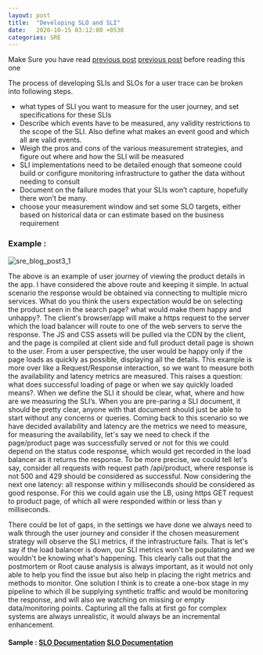 ```yaml
---
layout: post
title:  "Developing SLO and SLI"
date:   2020-10-15 03:12:00 +0530
categories: SRE
--- 
```


Make Sure you have read [previous post] [previous post] before reading this one

The process of developing SLIs and SLOs for a user trace can be broken into following steps.

* what types of SLI you want to measure for the user journey, and set specifications for these SLIs
* Describe which events have to be measured, any validity restrictions to the scope of the SLI. Also define what makes an 
event good and which all are valid events.
* Weigh the pros and cons of the various measurement strategies, and figure out where and how the SLI will be measured
* SLI implementations need to be detailed enough that someone could build or configure monitoring infrastructure to gather the
data without needing to consult 
* Document on the failure modes that your SLIs won’t capture, hopefully there won’t be many.
* choose your measurement window and set some SLO targets, either based on historical data or can estimate based on the 
business requirement 

### Example :

![sre_blog_post3_1](/sre_blog/images/sre_blog_post3_1.png)

The above is an example of user journey of viewing the product details in the app. I have considered the above route and 
keeping it simple. In actual scenario the response would be obtained via connecting to multiple micro services. What do you
think the users expectation would be on selecting the product seen in the search page? what would make them happy and unhappy?.
The client's browser/app will make a https request to the server which the load balancer will route to one of the
web servers to serve the response. The JS and CSS assets will be pulled via the CDN by the client, and the page is compiled 
at client side and full product detail page is shown to the user. From a user perspective, the user would be happy only 
if the page loads as quickly as possible, displaying all the details. This example is more over like a Request/Response interaction, 
so we want to measure both the availability and latency metrics are measured. This raises a question: what does successful 
loading of page or when we say quickly loaded means?. When we define the SLI it should be clear, what, where and how are 
we measuring the SLI’s. When you are pre-paring a SLI document, it should be pretty clear, anyone with that document should 
just be able to start without any concerns or queries. Coming back to this scenario so we have decided availability and 
latency are the metrics we need to measure, for measuring the availability, let's say we need to check if the page/product 
page was successfully served or not for this we could depend on the status code response, which would get recorded in the 
load balancer as it returns the response. To be more precise, we could tell let's say, consider all requests with request 
path /api/product<id>, where response is not 500 and 429 should be considered as successful. Now considering the next one 
latency: all response within y milliseconds should be considered as good response. For this we could again use the LB, 
using https GET request to product page, of which all were responded within or less than y milliseconds.

There could be lot of gaps, in the settings we have done we always need to walk through the user journey and consider 
if the chosen measurement strategy will observe the SLI metrics, if the infrastructure fails. That is let's say if the 
load balancer is down, our SLI metrics won't be populating and we wouldn't be knowing what's happening. This clearly calls 
out that the postmortem or Root cause analysis is always important, as it would not only able to help you find the issue 
but also help in placing the right metrics and methods to monitor. One solution I think is to create a one-box stage in 
my pipeline to which ill be supplying synthetic traffic and would be monitoring the response, and will also we watching 
on missing or empty data/monitoring points. Capturing all the falls at first go for complex systems are always unrealistic, 
it would always be an incremental enhancement.

#### Sample : [SLO Documentation] [SLO Documentation]

[SLO Documentation]:https://landing.google.com/sre/workbook/chapters/slo-document/
[previous post]:/sre_blog/sre/2020/10/14/choose-good-sli.html
